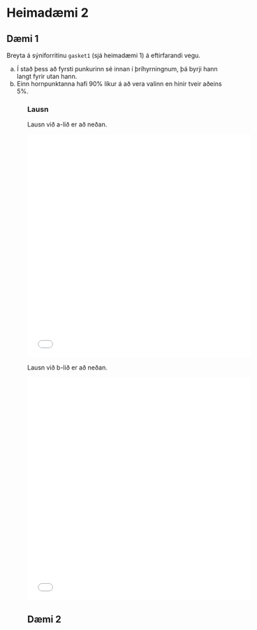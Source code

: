 # Heimadæmi 2

## Dæmi 1
Breyta á sýniforritinu `gasket1` (sjá heimadæmi 1)
á eftirfarandi vegu.

<ol type="a">
  <li>Í stað þess að fyrsti punkurinn sé innan í þríhyrningnum, 
  þá byrji hann langt fyrir utan hann.</li>

  <li>Einn hornpunktanna hafi 90% líkur á að vera valinn en hinir tveir aðeins 5%.</li>
<ol>

### Lausn
Lausn við a-lið er að neðan.

<embed type="text/html" src="h2d1a.html" width=512 height=512>

Lausn við b-lið er að neðan.

<embed type="text/html" src="h2d1b.html" width=512 height=512>

## Dæmi 2
